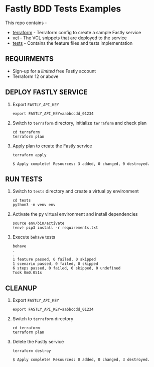 # **Fastly BDD Tests Examples**

This repo contains - 

* [terraform](terraform) - Terraform config to create a sample Fastly service
* [vcl](vcl) - The VCL snippets that are deployed to the service
* [tests](tests) - Contains the feature files and tests implementation

## **REQUIRMENTS**

* Sign-up for a *limited* free Fastly account
* Terraform 12 or above

## **DEPLOY FASTLY SERVICE**

1. Export `FASTLY_API_KEY`
   ```
   export FASTLY_API_KEY=aabbccdd_01234
   ````

1. Switch to `terraform` directory, initialize `terraform` and check plan
   ```
   cd terraform
   terraform plan
   ````

1. Apply plan to create the Fastly service
   ```
   terraform apply

   $ Apply complete! Resources: 3 added, 0 changed, 0 destroyed.
   ````

## **RUN TESTS**

1. Switch to `tests` directory and create a virtual py environment
   ```
   cd tests
   python3 -m venv env
   ````

1. Activate the py virtual environment and install dependencies 
   ```
   source env/bin/activate
   (env) pip3 install -r requirements.txt
   ````

1. Execute `behave` tests 
   ```
   behave
   .
   .
   1 feature passed, 0 failed, 0 skipped
   1 scenario passed, 0 failed, 0 skipped
   6 steps passed, 0 failed, 0 skipped, 0 undefined
   Took 0m0.051s
   ````

## **CLEANUP**

1. Export `FASTLY_API_KEY`
   ```
   export FASTLY_API_KEY=aabbccdd_01234
   ````

1. Switch to `terraform` directory
   ```
   cd terraform
   terraform plan
   ````

1. Delete the Fastly service
   ```
   terraform destroy

   $ Apply complete! Resources: 0 added, 0 changed, 3 destroyed.
   ````
